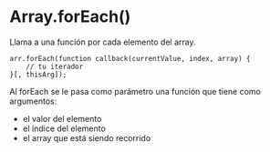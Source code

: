 # Array.forEach()
Llama a una función por cada elemento del array.
```
arr.forEach(function callback(currentValue, index, array) {
    // tu iterador
}[, thisArg]);
```
Al forEach se le pasa como parámetro una función que tiene como argumentos:
- el valor del elemento
- el índice del elemento
- el array que está siendo recorrido
